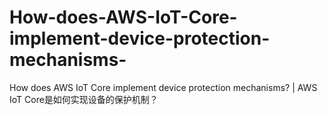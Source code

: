 # How-does-AWS-IoT-Core-implement-device-protection-mechanisms-
How does AWS IoT Core implement device protection mechanisms? | AWS IoT Core是如何实现设备的保护机制？
